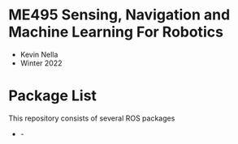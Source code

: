 # ME495 Sensing, Navigation and Machine Learning For Robotics
* Kevin Nella
* Winter 2022
# Package List
This repository consists of several ROS packages
- <PACKAGE1> - <one sentence description>